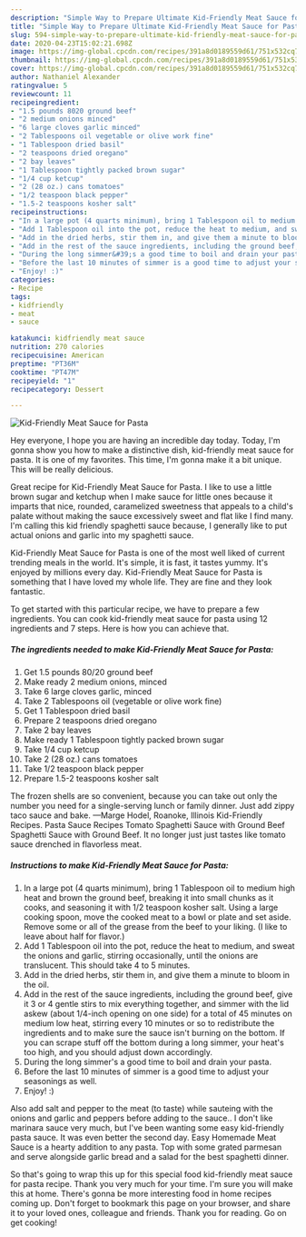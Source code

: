 ```yaml
---
description: "Simple Way to Prepare Ultimate Kid-Friendly Meat Sauce for Pasta"
title: "Simple Way to Prepare Ultimate Kid-Friendly Meat Sauce for Pasta"
slug: 594-simple-way-to-prepare-ultimate-kid-friendly-meat-sauce-for-pasta
date: 2020-04-23T15:02:21.698Z
image: https://img-global.cpcdn.com/recipes/391a8d0189559d61/751x532cq70/kid-friendly-meat-sauce-for-pasta-recipe-main-photo.jpg
thumbnail: https://img-global.cpcdn.com/recipes/391a8d0189559d61/751x532cq70/kid-friendly-meat-sauce-for-pasta-recipe-main-photo.jpg
cover: https://img-global.cpcdn.com/recipes/391a8d0189559d61/751x532cq70/kid-friendly-meat-sauce-for-pasta-recipe-main-photo.jpg
author: Nathaniel Alexander
ratingvalue: 5
reviewcount: 11
recipeingredient:
- "1.5 pounds 8020 ground beef"
- "2 medium onions minced"
- "6 large cloves garlic minced"
- "2 Tablespoons oil vegetable or olive work fine"
- "1 Tablespoon dried basil"
- "2 teaspoons dried oregano"
- "2 bay leaves"
- "1 Tablespoon tightly packed brown sugar"
- "1/4 cup ketcup"
- "2 (28 oz.) cans tomatoes"
- "1/2 teaspoon black pepper"
- "1.5-2 teaspoons kosher salt"
recipeinstructions:
- "In a large pot (4 quarts minimum), bring 1 Tablespoon oil to medium high heat and brown the ground beef, breaking it into small chunks as it cooks, and seasoning it with 1/2 teaspoon kosher salt. Using a large cooking spoon, move the cooked meat to a bowl or plate and set aside. Remove some or all of the grease from the beef to your liking. (I like to leave about half for flavor.)"
- "Add 1 Tablespoon oil into the pot, reduce the heat to medium, and sweat the onions and garlic, stirring occasionally, until the onions are translucent. This should take 4 to 5 minutes."
- "Add in the dried herbs, stir them in, and give them a minute to bloom in the oil."
- "Add in the rest of the sauce ingredients, including the ground beef, give it 3 or 4 gentle stirs to mix everything together, and simmer with the lid askew (about 1/4-inch opening on one side) for a total of 45 minutes on medium low heat, stirring every 10 minutes or so to redistribute the ingredients and to make sure the sauce isn&#39;t burning on the bottom. If you can scrape stuff off the bottom during a long simmer, your heat&#39;s too high, and you should adjust down accordingly."
- "During the long simmer&#39;s a good time to boil and drain your pasta."
- "Before the last 10 minutes of simmer is a good time to adjust your seasonings as well."
- "Enjoy! :)"
categories:
- Recipe
tags:
- kidfriendly
- meat
- sauce

katakunci: kidfriendly meat sauce 
nutrition: 270 calories
recipecuisine: American
preptime: "PT36M"
cooktime: "PT47M"
recipeyield: "1"
recipecategory: Dessert

---
```



![Kid-Friendly Meat Sauce for Pasta](https://img-global.cpcdn.com/recipes/391a8d0189559d61/751x532cq70/kid-friendly-meat-sauce-for-pasta-recipe-main-photo.jpg)

Hey everyone, I hope you are having an incredible day today. Today, I'm gonna show you how to make a distinctive dish, kid-friendly meat sauce for pasta. It is one of my favorites. This time, I'm gonna make it a bit unique. This will be really delicious.

Great recipe for Kid-Friendly Meat Sauce for Pasta. I like to use a little brown sugar and ketchup when I make sauce for little ones because it imparts that nice, rounded, caramelized sweetness that appeals to a child&#39;s palate without making the sauce excessively sweet and flat like I find many. I&#39;m calling this kid friendly spaghetti sauce because, I generally like to put actual onions and garlic into my spaghetti sauce.

Kid-Friendly Meat Sauce for Pasta is one of the most well liked of current trending meals in the world. It's simple, it is fast, it tastes yummy. It's enjoyed by millions every day. Kid-Friendly Meat Sauce for Pasta is something that I have loved my whole life. They are fine and they look fantastic.


To get started with this particular recipe, we have to prepare a few ingredients. You can cook kid-friendly meat sauce for pasta using 12 ingredients and 7 steps. Here is how you can achieve that.

<!--inarticleads1-->

##### The ingredients needed to make Kid-Friendly Meat Sauce for Pasta:

1. Get 1.5 pounds 80/20 ground beef
1. Make ready 2 medium onions, minced
1. Take 6 large cloves garlic, minced
1. Take 2 Tablespoons oil (vegetable or olive work fine)
1. Get 1 Tablespoon dried basil
1. Prepare 2 teaspoons dried oregano
1. Take 2 bay leaves
1. Make ready 1 Tablespoon tightly packed brown sugar
1. Take 1/4 cup ketcup
1. Take 2 (28 oz.) cans tomatoes
1. Take 1/2 teaspoon black pepper
1. Prepare 1.5-2 teaspoons kosher salt


The frozen shells are so convenient, because you can take out only the number you need for a single-serving lunch or family dinner. Just add zippy taco sauce and bake. —Marge Hodel, Roanoke, Illinois Kid-Friendly Recipes. Pasta Sauce Recipes Tomato Spaghetti Sauce with Ground Beef Spaghetti Sauce with Ground Beef. It no longer just just tastes like tomato sauce drenched in flavorless meat. 

<!--inarticleads2-->

##### Instructions to make Kid-Friendly Meat Sauce for Pasta:

1. In a large pot (4 quarts minimum), bring 1 Tablespoon oil to medium high heat and brown the ground beef, breaking it into small chunks as it cooks, and seasoning it with 1/2 teaspoon kosher salt. Using a large cooking spoon, move the cooked meat to a bowl or plate and set aside. Remove some or all of the grease from the beef to your liking. (I like to leave about half for flavor.)
1. Add 1 Tablespoon oil into the pot, reduce the heat to medium, and sweat the onions and garlic, stirring occasionally, until the onions are translucent. This should take 4 to 5 minutes.
1. Add in the dried herbs, stir them in, and give them a minute to bloom in the oil.
1. Add in the rest of the sauce ingredients, including the ground beef, give it 3 or 4 gentle stirs to mix everything together, and simmer with the lid askew (about 1/4-inch opening on one side) for a total of 45 minutes on medium low heat, stirring every 10 minutes or so to redistribute the ingredients and to make sure the sauce isn&#39;t burning on the bottom. If you can scrape stuff off the bottom during a long simmer, your heat&#39;s too high, and you should adjust down accordingly.
1. During the long simmer&#39;s a good time to boil and drain your pasta.
1. Before the last 10 minutes of simmer is a good time to adjust your seasonings as well.
1. Enjoy! :)


Also add salt and pepper to the meat (to taste) while sauteing with the onions and garlic and peppers before adding to the sauce.. I don&#39;t like marinara sauce very much, but I&#39;ve been wanting some easy kid-friendly pasta sauce. It was even better the second day. Easy Homemade Meat Sauce is a hearty addition to any pasta. Top with some grated parmesan and serve alongside garlic bread and a salad for the best spaghetti dinner. 

So that's going to wrap this up for this special food kid-friendly meat sauce for pasta recipe. Thank you very much for your time. I'm sure you will make this at home. There's gonna be more interesting food in home recipes coming up. Don't forget to bookmark this page on your browser, and share it to your loved ones, colleague and friends. Thank you for reading. Go on get cooking!
